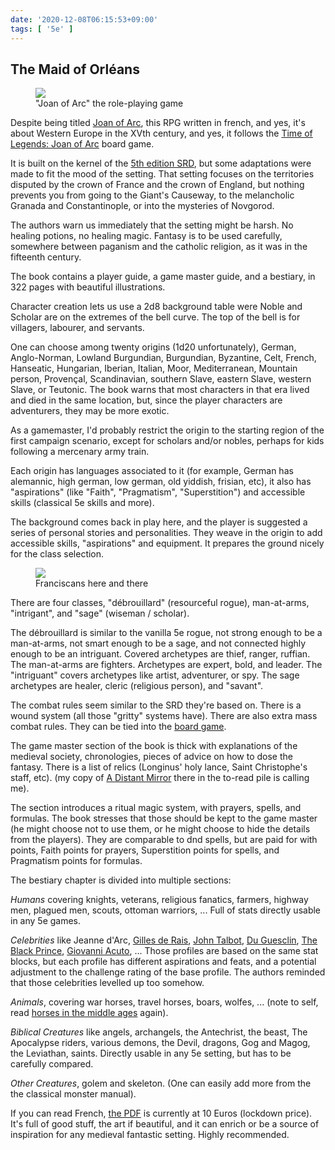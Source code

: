 ```yaml
---
date: '2020-12-08T06:15:53+09:00'
tags: [ '5e' ]
---
```


## The Maid of Orléans

<figure class="left">
<a href="images/20201208_joancover.png"><img src="images/20201208_joancover.png" loading="lazy" /></a>
<figcaption>"Joan of Arc" the role-playing game</figcaption>
</figure>

Despite being titled [Joan of Arc](https://www.black-book-editions.fr/produit.php?id=6768), this RPG written in french, and yes, it's about Western Europe in the XVth century, and yes, it follows the [Time of Legends: Joan of Arc](https://www.kickstarter.com/projects/1162110258/time-of-legends-joan-of-arc) board game.

It is built on the kernel of the [5th edition SRD](https://dnd.wizards.com/articles/features/systems-reference-document-srd), but some adaptations were made to fit the mood of the setting. That setting focuses on the territories disputed by the crown of France and the crown of England, but nothing prevents you from going to the Giant's Causeway, to the melancholic Granada and Constantinople, or into the mysteries of Novgorod.

The authors warn us immediately that the setting might be harsh. No healing potions, no healing magic. Fantasy is to be used carefully, somewhere between paganism and the catholic religion, as it was in the fifteenth century.

The book contains a player guide, a game master guide, and a bestiary, in 322 pages with beautiful illustrations.

Character creation lets us use a 2d8 background table were Noble and Scholar are on the extremes of the bell curve. The top of the bell is for villagers, labourer, and servants.

One can choose among twenty origins (1d20 unfortunately), German, Anglo-Norman, Lowland Burgundian, Burgundian, Byzantine, Celt, French, Hanseatic, Hungarian, Iberian, Italian, Moor, Mediterranean, Mountain person, Provençal, Scandinavian, southern Slave, eastern Slave, western Slave, or Teutonic. The book warns that most characters in that era lived and died in the same location, but, since the player characters are adventurers, they may be more exotic.

As a gamemaster, I'd probably restrict the origin to the starting region of the first campaign scenario, except for scholars and/or nobles, perhaps for kids following a mercenary army train.

Each origin has languages associated to it (for example, German has alemannic, high german, low german, old yiddish, frisian, etc), it also has "aspirations" (like "Faith", "Pragmatism", "Superstition") and accessible skills (classical 5e skills and more).

The background comes back in play here, and the player is suggested a series of personal stories and personalities. They weave in the origin to add accessible skills, "aspirations" and equipment. It prepares the ground nicely for the class selection.

<figure class="right">
<a href="images/20201208_friar.png"><img src="images/20201208_friar.png" loading="lazy" /></a>
<figcaption>Franciscans here and there</figcaption>
</figure>

There are four classes, "débrouillard" (resourceful rogue), man-at-arms, "intrigant", and "sage" (wiseman / scholar).

The débrouillard is similar to the vanilla 5e rogue, not strong enough to be a man-at-arms, not smart enough to be a sage, and not connected highly enough to be an intriguant. Covered archetypes are thief, ranger, ruffian. The man-at-arms are fighters. Archetypes are expert, bold, and leader. The "intriguant" covers archetypes like artist, adventurer, or spy. The sage archetypes are healer, cleric (religious person), and "savant".

The combat rules seem similar to the SRD they're based on. There is a wound system (all those "gritty" systems have). There are also extra mass combat rules. They can be tied into the [board game](https://www.kickstarter.com/projects/1162110258/time-of-legends-joan-of-arc).

The game master section of the book is thick with explanations of the medieval society, chronologies, pieces of advice on how to dose the fantasy. There is a list of relics (Longinus' holy lance, Saint Christophe's staff, etc). (my copy of [A Distant Mirror](https://en.wikipedia.org/wiki/A_Distant_Mirror) there in the to-read pile is calling me).

The section introduces a ritual magic system, with prayers, spells, and formulas. The book stresses that those should be kept to the game master (he might choose not to use them, or he might choose to hide the details from the players). They are comparable to dnd spells, but are paid for with points, Faith points for prayers, Superstition points for spells, and Pragmatism points for formulas.

The bestiary chapter is divided into multiple sections:

_Humans_ covering knights, veterans, religious fanatics, farmers, highway men, plagued men, scouts, ottoman warriors, ... Full of stats directly usable in any 5e games.

_Celebrities_ like Jeanne d'Arc, [Gilles de Rais](https://en.wikipedia.org/wiki/Gilles_de_Rais), [John Talbot](https://en.wikipedia.org/wiki/John_Talbot,_1st_Earl_of_Shrewsbury), [Du Guesclin](https://en.wikipedia.org/wiki/Bertrand_du_Guesclin), [The Black Prince](https://en.wikipedia.org/wiki/Edward_the_Black_Prince), [Giovanni Acuto](https://en.wikipedia.org/wiki/John_Hawkwood), ... Those profiles are based on the same stat blocks, but each profile has different aspirations and feats, and a potential adjustment to the challenge rating of the base profile. The authors reminded that those celebrities levelled up too somehow.

_Animals_, covering war horses, travel horses, boars, wolfes, ... (note to self, read [horses in the middle ages](https://en.wikipedia.org/wiki/Horses_in_the_Middle_Ages) again).

_Biblical Creatures_ like angels, archangels, the Antechrist, the beast, The Apocalypse riders, various demons, the Devil, dragons, Gog and Magog, the Leviathan, saints. Directly usable in any 5e setting, but has to be carefully compared.

_Other Creatures_, golem and skeleton. (One can easily add more from the the classical monster manual).

If you can read French, [the PDF](https://www.black-book-editions.fr/produit.php?id=6768) is currently at 10 Euros (lockdown price). It's full of good stuff, the art if beautiful, and it can enrich or be a source of inspiration for any medieval fantastic setting. Highly recommended.

